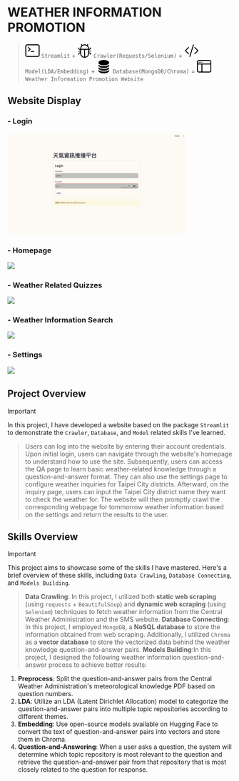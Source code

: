 # WEATHER INFORMATION PROMOTION

> ![streamlit-svg](./readme_source/terminal.svg) `Streamlit` + ![crawler-svg](./readme_source/bug.svg) `Crawler(Requests/Selenium)` + ![models-svg](./readme_source/code-slash.svg) `Model(LDA/Embedding)` + ![database-svg](./readme_source/database-fill.svg) `Database(MongoDB/Chroma)` = ![website-svg](./readme_source/window-sidebar.svg) `Weather Information Promotion Website`

## Website Display
### - Login
<img width="400" src="./readme_source/login_page.png">

### - Homepage
<img width="400" src="./readme_source/homepage_page.gif">

### - Weather Related Quizzes
<img width="400" src="./readme_source/recognize_page.gif">

### - Weather Information Search
<img width="400" src="./readme_source/dashboard_page.png">

### - Settings
<img width="400" src="./readme_source/dashboard_page.png">

## Project Overview
> [!IMPORTANT]
> In this project, I have developed a website based on the package `Streamlit` to demonstrate the `Crawler`, `Database`, and `Model` related skills I've learned.

> Users can log into the website by entering their account credentials.
Upon initial login, users can navigate through the website's homepage to understand how to use the site.
Subsequently, users can access the QA page to learn basic weather-related knowledge through a question-and-answer format.
They can also use the settings page to configure weather inquiries for Taipei City districts.
Afterward, on the inquiry page, users can input the Taipei City district name they want to check the weather for.
The website will then promptly crawl the corresponding webpage for tommorrow weather information based on the settings and return the results to the user.

## Skills Overview
> [!IMPORTANT]
> This project aims to showcase some of the skills I have mastered. Here's a brief overview of these skills, including `Data Crawling`, `Database Connecting`, and `Models Building`.

> **Data Crawling**: In this project, I utilized both **static web scraping** (using `requests` + `BeautifulSoup`) and **dynamic web scraping** (using `Selenium`) techniques to fetch weather information from the Central Weather Administration and the SMS website.
> **Database Connecting**: In this project, I employed `MongoDB`, a **NoSQL database** to store the information obtained from web scraping. Additionally, I utilized `Chroma` as a **vector database** to store the vectorized data behind the weather knowledge question-and-answer pairs.
> **Models Building**:In this project, I designed the following weather information question-and-answer process to achieve better results:
1. **Preprocess**: Split the question-and-answer pairs from the Central Weather Administration's meteorological knowledge PDF based on question numbers.
2. **LDA**: Utilize an LDA (Latent Dirichlet Allocation) model to categorize the question-and-answer pairs into multiple topic repositories according to different themes.
3. **Embedding**: Use open-source models available on Hugging Face to convert the text of question-and-answer pairs into vectors and store them in Chroma.
4. **Question-and-Answering**: When a user asks a question, the system will determine which topic repository is most relevant to the question and retrieve the question-and-answer pair from that repository that is most closely related to the question for response.
